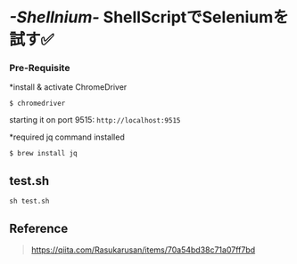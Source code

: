 # _-Shellnium-_  ShellScriptでSeleniumを試す✅ 


### Pre-Requisite

*install & activate ChromeDriver
```
$ chromedriver
```
starting it on port 9515: `http://localhost:9515`

*required jq command installed
```
$ brew install jq
```

## test.sh

```
sh test.sh
```

## Reference

>https://qiita.com/Rasukarusan/items/70a54bd38c71a07ff7bd
